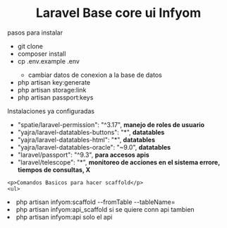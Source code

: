
<h1 align="center">Laravel Base core ui Infyom</h1>
<p>pasos para instalar </p>
<ul>
    <li>git clone</li>
    <li>composer install</li>
    <li>cp .env.example .env</li>
    <ul>
        <li>cambiar datos de conexion a la base de datos</li>
    </ul>
    <li>php artisan key:generate</li>
    <li>php artisan storage:link</li>
    <li>php artisan passport:keys</li>
</ul>

<p>Instalaciones ya configuradas</p>

<ul>
        <li>"spatie/laravel-permission": "^3.17", <b> manejo de roles de usuario </b></li>
    <li>"yajra/laravel-datatables-buttons": "*", <b>datatables</b>  </li>
        <li>"yajra/laravel-datatables-html": "*", <b>  datatables </b> </li>
        <li>"yajra/laravel-datatables-oracle": "~9.0",  <b>datatables</b> </li>
        <li>"laravel/passport": "^9.3",     <b> para accesos apis </b></li>
        <li>"laravel/telescope": "*",        <b> monitoreo de acciones en el sistema errore, tiempos de consultas, X </b></li>
    </ul>
    
    
    <p>Comandos Basicos para hacer scaffold</p>
    <ul>
   <li> php artisan infyom:scaffold <Nombre Modelo> --fromTable --tableName=<nombre tabla></li>
    <li>php artisan   infyom:api_scaffold si se quiere conn api tambien</li>
   <li>php artisan infyom:api   solo el api</li>
    </ul>
    
